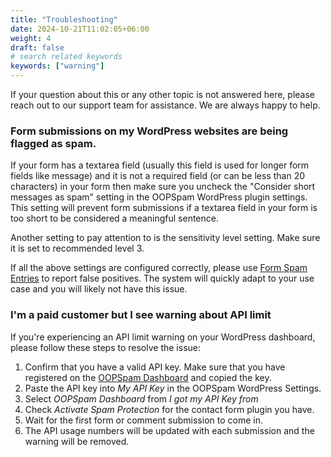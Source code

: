 ```yaml
---
title: "Troubleshooting"
date: 2024-10-21T11:02:05+06:00
weight: 4
draft: false
# search related keywords
keywords: ["warning"]
---
```


If your question about this or any other topic is not answered here, please reach out to our support team for assistance. We are always happy to help.

### Form submissions on my WordPress websites are being flagged as spam.

If your form has a textarea field (usually this field is used for longer form fields like message) and it is not a required field (or can be less than 20 characters) in your form then make sure you uncheck the "Consider short messages as spam" setting in the OOPSpam WordPress plugin settings. This setting will prevent form submissions if a textarea field in your form is too short to be considered a meaningful sentence.

Another setting to pay attention to is the sensitivity level setting. Make sure it is set to recommended level 3.

If all the above settings are configured correctly, please use [Form Spam Entries](https://www.oopspam.com/help/wordpress/form-entries/) to report false positives. The system will quickly adapt to your use case and you will likely not have this issue.

### I'm a paid customer but I see warning about API limit

If you're experiencing an API limit warning on your WordPress dashboard, please follow these steps to resolve the issue:

1. Confirm that you have a valid API key. Make sure that you have registered on the [OOPSpam Dashboard](https://app.oopspam.com) and copied the key.
2. Paste the API key into _My API Key_ in the OOPSpam WordPress Settings.
3. Select _OOPSpam Dashboard_ from _I got my API Key from_
4. Check _Activate Spam Protection_ for the contact form plugin you have.
5. Wait for the first form or comment submission to come in.
6. The API usage numbers will be updated with each submission and the warning will be removed.